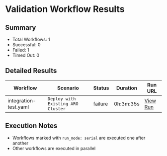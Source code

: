 # Validation Workflow Results

## Summary
- Total Workflows: 1
- Successful: 0
- Failed: 1
- Timed Out: 0

## Detailed Results

| Workflow | Scenario | Status | Duration | Run URL |
|----------|----------|---------|-----------|----------|
| integration-test.yaml | `Deploy with Existing ARO Cluster` | failure | 0h:3m:35s | [View Run](https://github.com/azure-javaee/azure.liberty.aro/actions/runs/16040604298) |


## Execution Notes
- Workflows marked with `run_mode: serial` are executed one after another
- Other workflows are executed in parallel
